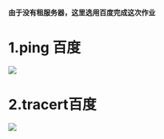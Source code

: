 **由于没有租服务器，这里选用百度完成这次作业**

# 1.ping 百度
![](https://i.imgur.com/LFSqpgt.png)

# 2.tracert百度
![](https://i.imgur.com/H2ctDfy.png)